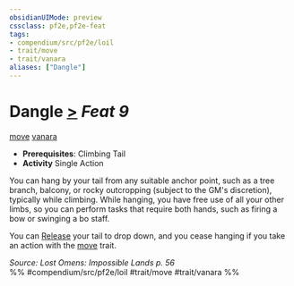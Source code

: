 ```yaml
---
obsidianUIMode: preview
cssclass: pf2e,pf2e-feat
tags:
- compendium/src/pf2e/loil
- trait/move
- trait/vanara
aliases: ["Dangle"]
---
```

# Dangle  [>](../../Rules/core-rulebook/chapter-9-playing-the-game.md#Actions "Single Action") *Feat 9*  
[move](../../Rules/traits/move.md)  [vanara](../../Rules/traits/vanara-loil.md)  

- **Prerequisites**: Climbing Tail
- **Activity** Single Action

You can hang by your tail from any suitable anchor point, such as a tree branch, balcony, or rocky outcropping (subject to the GM's discretion), typically while climbing. While hanging, you have free use of all your other limbs, so you can perform tasks that require both hands, such as firing a bow or swinging a bo staff.

You can [Release](../../Rules/actions/release.md) your tail to drop down, and you cease hanging if you take an action with the [move](../../Rules/traits/move.md) trait.

*Source: Lost Omens: Impossible Lands p. 56*  
%% #compendium/src/pf2e/loil #trait/move #trait/vanara %%